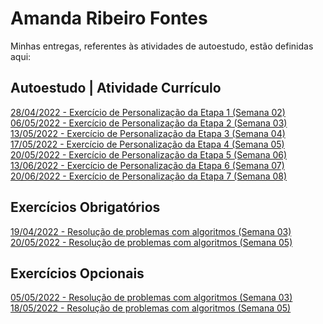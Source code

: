 # Amanda Ribeiro Fontes
Minhas entregas, referentes às atividades de autoestudo, estão definidas aqui:

## Autoestudo | Atividade Currículo
<a href="https://amandafontes.github.io/modulo2-amanda-fontes/03_AUT_EST_ENTREGA/Semana%202/Curr%C3%ADculo/atividade-curriculo.html"> 28/04/2022 - Exercício de Personalização da Etapa 1 (Semana 02) </a>
<br>
<a href="https://amandafontes.github.io/modulo2-amanda-fontes/03_AUT_EST_ENTREGA/Semana%203/Curr%C3%ADculo/atividade-curriculo.html"> 06/05/2022 - Exercício de Personalização da Etapa 2 (Semana 03) </a>
<br>
<a href="https://amandafontes.github.io/modulo2-amanda-fontes/03_AUT_EST_ENTREGA/Semana%204/Curr%C3%ADculo/atividade-curriculo.html"> 13/05/2022 - Exercício de Personalização da Etapa 3 (Semana 04) </a>
<br>
<a href="https://amandafontes.github.io/modulo2-amanda-fontes/03_AUT_EST_ENTREGA/Semana%205/Curr%C3%ADculo/atividade-curriculo.html"> 17/05/2022 - Exercício de Personalização da Etapa 4 (Semana 05) </a>
<br>
<a href="https://amandafontes.github.io/modulo2-amanda-fontes/03_AUT_EST_ENTREGA/Semana%206/Curr%C3%ADculo/Frontend/index.html"> 20/05/2022 - Exercício de Personalização da Etapa 5 (Semana 06) </a>
<br>
<a href="https://amandafontes.github.io/modulo2-amanda-fontes/03_AUT_EST_ENTREGA/Semana%207/Curr%C3%ADculo/Frontend/index.html"> 13/06/2022 - Exercício de Personalização da Etapa 6 (Semana 07) </a>
<br>
<a href="https://amandafontes.github.io/modulo2-amanda-fontes/03_AUT_EST_ENTREGA/Semana%208/Curr%C3%ADculo/Frontend/index.html"> 20/06/2022 - Exercício de Personalização da Etapa 7 (Semana 08) </a>
<br>

## Exercícios Obrigatórios
<a href="https://github.com/amandafontes/modulo2-amanda-fontes/tree/main/04_AUT_EST_EX_OBRIGATORIOS/Semana%203"> 19/04/2022 - Resolução de problemas com algoritmos (Semana 03) </a>
<a href="https://github.com/amandafontes/modulo2-amanda-fontes/tree/main/04_AUT_EST_EX_OBRIGATORIOS/Semana%205/Exerc%C3%ADcios"> 20/05/2022 - Resolução de problemas com algoritmos (Semana 05) </a>

## Exercícios Opcionais
<a href="https://github.com/amandafontes/modulo2-amanda-fontes/tree/main/05_AUT_EST_EX_OPCIONAIS/Exerc%C3%ADcios%20Opcionais/Semana%203"> 05/05/2022 - Resolução de problemas com algoritmos (Semana 03) </a>
<br>
<a href="https://github.com/amandafontes/modulo2-amanda-fontes/tree/main/05_AUT_EST_EX_OPCIONAIS/Exerc%C3%ADcios%20Opcionais/Semana%205"> 18/05/2022 - Resolução de problemas com algoritmos (Semana 05) </a>
<br>
